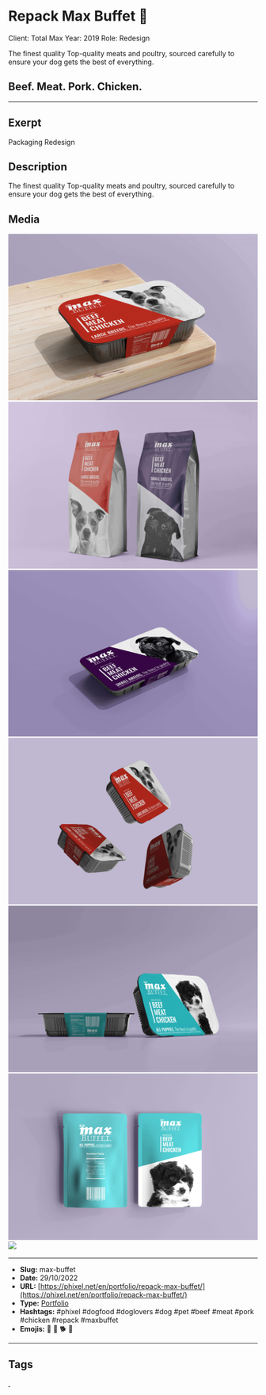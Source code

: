 # Repack Max Buffet 🐶
Client: Total Max
Year: 2019
Role: Redesign

The finest quality
Top-quality meats and poultry, sourced carefully to ensure your dog gets the best of everything.

## Beef. Meat. Pork. Chicken.
------------
## Exerpt
Packaging Redesign
## Description
The finest quality Top-quality meats and poultry, sourced carefully to ensure your dog gets the best of everything.
## Media
<img src="media/6f3abbbc/max-buffet-01-1.jpg">
<img src="media/056fb5f1/max-buffet-02-1.jpg">
<img src="media/70580fa6/max-buffet-03-1.jpg">
<img src="media/4e9b3852/max-buffet-04-1.jpg">
<img src="media/7152c41e/max-buffet-05-1.jpg">
<img src="media/d4976e0c/max-buffet-06.jpg">
<img src="media/34742e5f/total-max-buffet-package.glb">

------------
- **Slug:** max-buffet
- **Date:** 29/10/2022
- **URL:** [https://phixel.net/en/portfolio/repack-max-buffet/](https://phixel.net/en/portfolio/repack-max-buffet/)
- **Type:** [Portfolio](#portfolio)
- **Hashtags:** #phixel #dogfood #doglovers #dog #pet #beef #meat #pork #chicken #repack #maxbuffet
- **Emojis:** 🐶 🐩 🐕 🦺

------------
## Tags
[ ](# )
